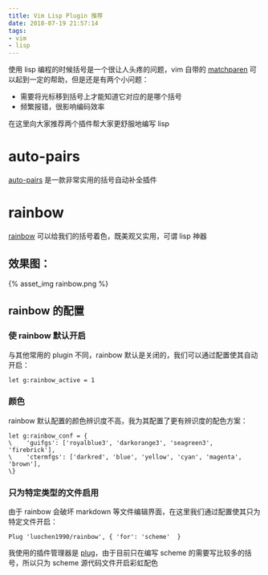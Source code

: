 ```yaml
---
title: Vim Lisp Plugin 推荐
date: 2018-07-19 21:57:14
tags:
- vim
- lisp
---
```

使用 lisp 编程的时候括号是一个很让人头疼的问题，vim 自带的 [matchparen](https://github.com/vim/vim/blob/master/runtime/plugin/matchparen.vim) 可以起到一定的帮助，但是还是有两个小问题：

- 需要将光标移到括号上才能知道它对应的是哪个括号
- 频繁报错，很影响编码效率

在这里向大家推荐两个插件帮大家更舒服地编写 lisp
<!--more-->

# auto-pairs

[auto-pairs](https://github.com/jiangmiao/auto-pairs) 是一款非常实用的括号自动补全插件

# rainbow

[rainbow](https://github.com/luochen1990/rainbow) 可以给我们的括号着色，既美观又实用，可谓 lisp 神器

## 效果图：

{% asset_img rainbow.png %}

## rainbow 的配置

### 使 rainbow 默认开启

与其他常用的 plugin 不同，rainbow 默认是关闭的，我们可以通过配置使其自动开启：

```
let g:rainbow_active = 1
```

### 颜色

rainbow 默认配置的颜色辨识度不高，我为其配置了更有辨识度的配色方案：

```
let g:rainbow_conf = {
\    'guifgs': ['royalblue3', 'darkorange3', 'seagreen3', 'firebrick'],
\    'ctermfgs': ['darkred', 'blue', 'yellow', 'cyan', 'magenta', 'brown'],
\}
```

### 只为特定类型的文件启用

由于 rainbow 会破坏 markdown 等文件编辑界面，在这里我们通过配置使其只为特定文件开启：

```
Plug 'luochen1990/rainbow', { 'for': 'scheme'  }
```

我使用的插件管理器是 [plug](https://github.com/junegunn/vim-plug)，由于目前只在编写 scheme 的需要写比较多的括号，所以只为 scheme 源代码文件开启彩虹配色

